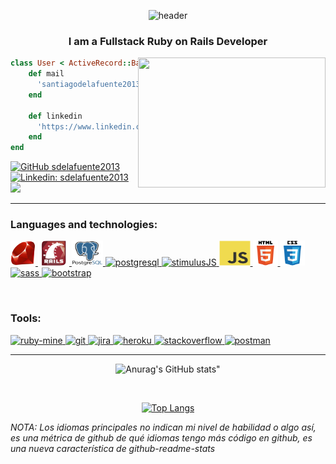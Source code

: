 <div align="center">

![header](https://capsule-render.vercel.app/api?type=waving&color=auto&text=Hi,%20I'm%20Santiago%20de%20la%20Fuente&fontSize=50&fontColor=ffffff)

</div>

<h3 align="center">I am a Fullstack Ruby on Rails Developer </h3>


<img align='right' src="https://camo.githubusercontent.com/ef4eb77319c886771d511eece7ad68547d60e1d9/68747470733a2f2f692e70696e696d672e636f6d2f6f726967696e616c732f65342f32362f37302f65343236373032656466383734623138316163656431653266613563366364652e676966" width="300" height="208px">

```ruby
class User < ActiveRecord::Base
    def mail
      'santiagodelafuente2013@gmail.com'
    end
    
    def linkedin
      'https://www.linkedin.com/in/sdelafuente2013/'
    end
end
```

[![GitHub sdelafuente2013](https://img.shields.io/github/followers/sdelafuente2013?label=follow&style=social)](https://github.com/sdelafuente2013)
[![Linkedin: sdelafuente2013](https://img.shields.io/badge/-sdelafuente2013-blue?style=flat-square&logo=Linkedin&logoColor=white&link=https://www.linkedin.com/in/sdelafuente2013/)](https://www.linkedin.com/in/sdelafuente2013/)
[![](https://img.shields.io/badge/Gmail-santiagodelafuente2013@gmail.com-red)](mailto:santiagodelafuente2013@gmail.com)

---

<h3 align="left">Languages and technologies:</h3>

<p align="left"> 

<a href="https://www.ruby-lang.org/en/" target="_blank"> 
    <img src="https://raw.githubusercontent.com/devicons/devicon/master/icons/ruby/ruby-original.svg" alt="ruby" width="40" height="40"/> 
</a> 

<a href="https://rubyonrails.org" target="_blank"> 
    <img src="https://raw.githubusercontent.com/devicons/devicon/master/icons/rails/rails-original-wordmark.svg" alt="rails" width="50" height="40"/> 
</a> 

<a href="https://www.postgresql.org" target="_blank"> 
    <img src="https://raw.githubusercontent.com/devicons/devicon/master/icons/postgresql/postgresql-original-wordmark.svg" alt="postgresql" width="50" height="40"/> 
</a> 

<a href="https://www.mysql.com/" target="_blank"> 
    <img src="https://cdn.svgporn.com/logos/mysql.svg" alt="postgresql" width="55" height="40"/> 
</a> 

<a href="https://stimulus.hotwired.dev/" target="_blank"> 
    <img src="https://cdn.svgporn.com/logos/stimulus.svg" alt="stimulusJS" width="55" height="40"/> 
</a> 

<a href="https://developer.mozilla.org/en-US/docs/Web/JavaScript" target="_blank">
    <img src="https://raw.githubusercontent.com/devicons/devicon/master/icons/javascript/javascript-original.svg" alt="javascript" width="50" height="40"/> 
</a>

<a href="https://www.w3.org/html/" target="_blank"> 
    <img src="https://raw.githubusercontent.com/devicons/devicon/master/icons/html5/html5-original-wordmark.svg" alt="html5" width="40" height="40"/> 
</a> 

<a href="https://www.w3schools.com/css/" target="_blank"> 
    <img src="https://raw.githubusercontent.com/devicons/devicon/master/icons/css3/css3-original-wordmark.svg" alt="css3" width="40" height="40"/> 
</a>

<a href="https://sass-lang.com/" target="_blank"> 
    <img src="https://cdn.svgporn.com/logos/sass.svg" alt="sass" width="40px" height="40px"/>
</a>

<a href="https://getbootstrap.com/" target="_blank"> 
    <img src="https://cdn.svgporn.com/logos/bootstrap.svg" alt="bootstrap" width="40px" height="40px"/>
</a>
</p>

<br>
<h3 align="left">Tools:</h3>
<p align="left"> 

<a href="https://www.jetbrains.com/ruby/" target="_blank"> 
    <img src="https://cdn.svgporn.com/logos/rubymine.svg" alt="ruby-mine" width="40px" height="40px"/>
</a>

<a href="https://git-scm.com/" target="_blank"> 
    <img src="https://cdn.svgporn.com/logos/git-icon.svg" alt="git" width="40px" height="40px"/>
</a>

<a href="https://www.atlassian.com/es/software/jira" target="_blank">
<img src="https://cdn.svgporn.com/logos/jira.svg" alt="jira" width="40px" height="40px" />  
</a>
    
<a href="https://heroku.com" target="_blank"> 
    <img src="https://www.vectorlogo.zone/logos/heroku/heroku-icon.svg" alt="heroku" width="40" height="40"/> 
</a>

<a href="https://es.stackoverflow.com/" target="_blank"> 
    <img src="https://cdn.svgporn.com/logos/stackoverflow-icon.svg" alt="stackoverflow" width="40px" height="40px"/>
</a>

<a href="https://www.postman.com/" target="_blank"> 
    <img src="https://cdn.svgporn.com/logos/postman.svg" alt="postman" width="120" height="40"/> 
</a>
</p>

---
<div align="center">
    
![Anurag's GitHub stats"](https://github-readme-stats.vercel.app/api?username=sdelafuente2013&show_icons=true&theme=tokyonight)
    
   <br>
    
[![Top Langs](https://github-readme-stats.vercel.app/api/top-langs/?username=sdelafuente2013&layout=compact)](https://github.com/sdelafuente2013/github-readme-stats)

</div>

*NOTA: Los idiomas principales no indican mi nivel de habilidad o algo así, es una métrica de github de qué idiomas tengo más código en github, es una nueva característica de github-readme-stats*


